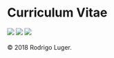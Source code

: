 <p align="center">
  <h1>Curriculum Vitae</h1>
  <a href="https://github.com/rodluger/cv/raw/new-pdf/cv.pdf"><img src="https://img.shields.io/badge/cv-full-blue.svg"/></a>
  <a href="https://github.com/rodluger/cv/raw/new-pdf/cv_onepage.pdf"><img src="https://img.shields.io/badge/cv-onepage-orange.svg"/></a>
  <a href="https://travis-ci.org/rodluger/cv"><img src="https://travis-ci.org/rodluger/cv.svg?branch=master"/></a>
  <br><br>
  &copy 2018 Rodrigo Luger.
</p>

